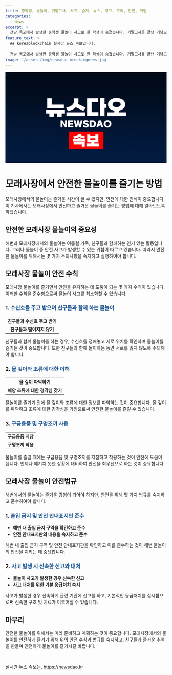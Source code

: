 ```yaml
---
title: 중학생, 물놀이, 기말고사, 사고, 숨져, 뉴스, 경고, 주의, 안전, 위험
categories:
  - News
excerpt: >
  전남 목포에서 발생한 중학생 물놀이 사고로 한 학생이 숨졌습니다. 기말고사를 끝낸 기념으로 친구들과 바닷가를 찾아 물놀이를 즐기던 중 물에 빠져 심정지 상태로 발견되었습니다. 목포시가 위험구역으로 지정한 이 지역에서 사고가 발생하여 경찰과 소방당국이 정확한 경위를 조사 중입니다. 사고 이후에도 물놀이객들이 찾고 있어 경찰은 수영 금지 구역에는 들어가지 말 것을 당부하고 있습니다.
feature_text: >
  ## koreablockchain 실시간 뉴스 속보입니다.

  전남 목포에서 발생한 중학생 물놀이 사고로 한 학생이 숨졌습니다. 기말고사를 끝낸 기념으로 친구들과 바닷가를 찾아 물놀이를 즐기던 중 물에 빠져 심정지 상태로 발견되었습니다. 목포시가 위험구역으로 지정한 이 지역에서 사고가 발생하여 경찰과 소방당국이 정확한 경위를 조사 중입니다. 사고 이후에도 물놀이객들이 찾고 있어 경찰은 수영 금지 구역에는 들어가지 말 것을 당부하고 있습니다.
image: '/assets/img/newsdao_breakingnews.jpg'
---
```


<p><img src="/assets/img/newsdao_breakingnews.jpg" alt="koreablockchain 속보" /></p>

<h1>모래사장에서 안전한 물놀이를 즐기는 방법</h1>

<p data-ke-size="size16">모래사장에서의 물놀이는 즐거운 시간이 될 수 있지만, 안전에 대한 인식이 중요합니다. 이 기사에서는 모래사장에서 안전하고 즐거운 물놀이를 즐기는 방법에 대해 알아보도록 하겠습니다.</p>

<h2 data-ke-size="size26">안전한 모래사장 물놀이의 중요성</h2>

<p data-ke-size="size16">해변과 모래사장에서의 물놀이는 여름철 가족, 친구들과 함께하는 인기 있는 활동입니다. 그러나 물놀이 중 안전 사고가 발생할 수 있는 위험이 따르고 있습니다. 따라서 안전한 물놀이를 위해서는 몇 가지 주의사항을 숙지하고 실행하여야 합니다.</p>

<h2 data-ke-size="size26">모래사장 물놀이 안전 수칙</h2>

<p data-ke-size="size16">모래사장 물놀이를 즐기면서 안전을 유지하는 데 도움이 되는 몇 가지 수칙이 있습니다. 이러한 수칙을 준수함으로써 물놀이 사고를 최소화할 수 있습니다.</p>

<h3>1. <span style="color: #1a5490;">수신호를 주고 받으며 친구들과 함께 하는 물놀이</span></h3>

<table>
    <tr>
        <td style="text-align: center; height: 17px;"><b>친구들과 수신호 주고 받기</b></td>
    </tr>
    <tr>
        <td style="text-align: center; height: 17px;"><b>친구들과 떨어지지 않기</b></td>
    </tr>
</table>

<p data-ke-size="size16">친구들과 함께 물놀이를 하는 경우, 수신호를 정해놓고 서로 위치를 확인하며 물놀이를 즐기는 것이 중요합니다. 또한 친구들과 함께 놀이하는 동안 서로를 잃지 않도록 주의해야 합니다.</p>

<h3>2. <span style="color: #1a5490;">물 깊이와 조류에 대한 이해</span></h3>

<table>
    <tr>
        <td style="text-align: center; height: 17px;"><b>물 깊이 파악하기</b></td>
    </tr>
    <tr>
        <td style="text-align: center; height: 17px;"><b>해양 조류에 대한 경각심 갖기</b></td>
    </tr>
</table>

<p data-ke-size="size16">물놀이를 즐기기 전에 물 깊이와 조류에 대한 정보를 파악하는 것이 중요합니다. 물 깊이를 파악하고 조류에 대한 경각심을 가짐으로써 안전한 물놀이를 즐길 수 있습니다.</p>

<h3>3. <span style="color: #1a5490;">구급용품 및 구명조끼 사용</span></h3>

<table>
    <tr>
        <td style="text-align: center; height: 17px;"><b>구급용품 지참</b></td>
    </tr>
    <tr>
        <td style="text-align: center; height: 17px;"><b>구명조끼 착용</b></td>
    </tr>
</table>

<p data-ke-size="size16">물놀이를 즐길 때에는 구급용품 및 구명조끼를 지참하고 착용하는 것이 안전에 도움이 됩니다. 언제나 예기치 못한 상황에 대비하여 안전을 최우선으로 하는 것이 중요합니다.</p>

<h2 data-ke-size="size26">모래사장 물놀이 안전법규</h2>

<p data-ke-size="size16">해변에서의 물놀이는 즐거운 경험이 되어야 하지만, 안전을 위해 몇 가지 법규를 숙지하고 준수하여야 합니다.</p>

<h3>1. <span style="color: #1a5490;">출입 금지 및 안전 안내표지판 준수</span></h3>

<ul>
    <li><b>해변 내 출입 금지 구역을 확인하고 준수</b></li>
    <li><b>안전 안내표지판의 내용을 숙지하고 준수</b></li>
</ul>

<p data-ke-size="size16">해변 내 출입 금지 구역 및 안전 안내표지판을 확인하고 이를 준수하는 것이 해변 물놀이의 안전을 지키는 데 중요합니다.</p>

<h3>2. <span style="color: #1a5490;">사고 발생 시 신속한 신고와 대처</span></h3>

<ul>
    <li><b>물놀이 사고가 발생한 경우 신속한 신고</b></li>
    <li><b>사고 대처를 위한 기본 응급처치 숙지</b></li>
</ul>

<p data-ke-size="size16">사고가 발생한 경우 신속하게 관련 기관에 신고를 하고, 기본적인 응급처치를 실시함으로써 신속한 구조 및 치료가 이루어질 수 있습니다.</p>

<h2 data-ke-size="size26">마무리</h2>

<p data-ke-size="size16">안전한 물놀이를 위해서는 미리 준비하고 계획하는 것이 중요합니다. 모래사장에서의 물놀이를 안전하게 즐기기 위해 위의 안전 수칙과 법규를 숙지하고, 친구들과 즐거운 추억을 만들며 안전하게 물놀이를 즐기시길 바랍니다.</p>

<p data-ke-size="size16">&nbsp;</p>
실시간 뉴스 속보는, <a href="https://newsdao.kr" rel="dofollow">https://newsdao.kr</a>


